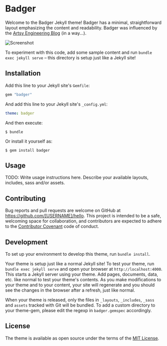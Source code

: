 # Badger

Welcome to the Badger Jekyll theme! Badger has a minimal, straightforward layout emphasizing the content and readability. Badger was influenced by the [Artsy Engineering Blog](http://artsy.github.io) (in a way...).

![Screenshot]()

To experiment with this code, add some sample content and run `bundle exec jekyll serve` – this directory is setup just like a Jekyll site!


## Installation

Add this line to your Jekyll site's `Gemfile`:

```ruby
gem "badger"
```

And add this line to your Jekyll site's `_config.yml`:

```yaml
theme: badger
```

And then execute:

    $ bundle

Or install it yourself as:

    $ gem install badger

## Usage

TODO: Write usage instructions here. Describe your available layouts, includes, sass and/or assets.

## Contributing

Bug reports and pull requests are welcome on GitHub at https://github.com/[USERNAME]/hello. This project is intended to be a safe, welcoming space for collaboration, and contributors are expected to adhere to the [Contributor Covenant](http://contributor-covenant.org) code of conduct.

## Development

To set up your environment to develop this theme, run `bundle install`.

Your theme is setup just like a normal Jekyll site! To test your theme, run `bundle exec jekyll serve` and open your browser at `http://localhost:4000`. This starts a Jekyll server using your theme. Add pages, documents, data, etc. like normal to test your theme's contents. As you make modifications to your theme and to your content, your site will regenerate and you should see the changes in the browser after a refresh, just like normal.

When your theme is released, only the files in `_layouts`, `_includes`, `_sass` and `assets` tracked with Git will be bundled.
To add a custom directory to your theme-gem, please edit the regexp in `badger.gemspec` accordingly.

## License

The theme is available as open source under the terms of the [MIT License](https://opensource.org/licenses/MIT).

